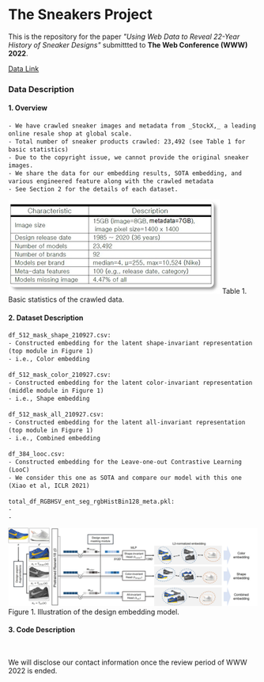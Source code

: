# The Sneakers Project

This is the repository for the paper _"Using Web Data to Reveal 22-Year History of Sneaker Designs"_ submittted to **The Web Conference (WWW) 2022**.

[Data Link](https://drive.google.com/drive/folders/1dYP4AFXGo_35-OS2yeRHeI4ZD_uFcPW_?usp=sharing)
### Data Description

#### 1. Overview
```
- We have crawled sneaker images and metadata from _StockX,_ a leading online resale shop at global scale.
- Total number of sneaker products crawled: 23,492 (see Table 1 for basic statistics)
- Due to the copyright issue, we cannot provide the original sneaker images.
- We share the data for our embedding results, SOTA embedding, and various engineered feature along with the crawled metadata
- See Section 2 for the details of each dataset.
```

<img src="./source/sneaker_table.jpg">
Table 1. Basic statistics of the crawled data.

#### 2. Dataset Description
```
df_512_mask_shape_210927.csv:
- Constructed embedding for the latent shape-invariant representation (top module in Figure 1)
- i.e., Color embedding

df_512_mask_color_210927.csv:
- Constructed embedding for the latent color-invariant representation (middle module in Figure 1)
- i.e., Shape embedding

df_512_mask_all_210927.csv:
- Constructed embedding for the latent all-invariant representation (top module in Figure 1)
- i.e., Combined embedding

df_384_looc.csv:
- Constructed embedding for the Leave-one-out Contrastive Learning (LooC)
- We consider this one as SOTA and compare our model with this one (Xiao et al, ICLR 2021)

total_df_RGBHSV_ent_seg_rgbHistBin128_meta.pkl:
- 
- 
```

<img src="./source/sneaker_embedding.jpg">
Figure 1. Illustration of the design embedding model.

#### 3. Code Description
```


```

We will disclose our contact information once the review period of WWW 2022 is ended.

<end of document>


<!--
### Hi there 👋

**embSneakers/embSneakers** is a ✨ _special_ ✨ repository because its `README.md` (this file) appears on your GitHub profile.

Here are some ideas to get you started:

- 🔭 I’m currently working on ...
- 🌱 I’m currently learning ...
- 👯 I’m looking to collaborate on ...
- 🤔 I’m looking for help with ...
- 💬 Ask me about ...
- 📫 How to reach me: ...
- 😄 Pronouns: ...
- ⚡ Fun fact: ...
-->
